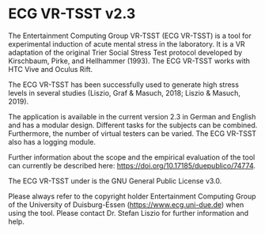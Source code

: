 # ECG VR-TSST v2.3

The Entertainment Computing Group VR-TSST (ECG VR-TSST) is a tool for experimental induction of acute mental stress in the laboratory. It is a VR adaptation of the original Trier Social Stress Test protocol developed by Kirschbaum, Pirke, and Hellhammer (1993). The ECG VR-TSST works with HTC Vive and Oculus Rift. 

The ECG VR-TSST has been successfully used to generate high stress levels in several studies (Liszio, Graf & Masuch, 2018; Liszio & Masuch, 2019). 

The application is available in the current version 2.3 in German and English and has a modular design. Different tasks for the subjects can be combined. Furthermore, the number of virtual testers can be varied. The ECG VR-TSST also has a logging module.

Further information about the scope and the empirical evaluation of the tool can currently be described here: https://doi.org/10.17185/duepublico/74774.

The ECG VR-TSST under is the GNU General Public License v3.0. 

Please always refer to the copyright holder Entertainment Computing Group of the University of Duisburg-Essen (https://www.ecg.uni-due.de) when using the tool. Please contact Dr. Stefan Liszio for further information and help.
